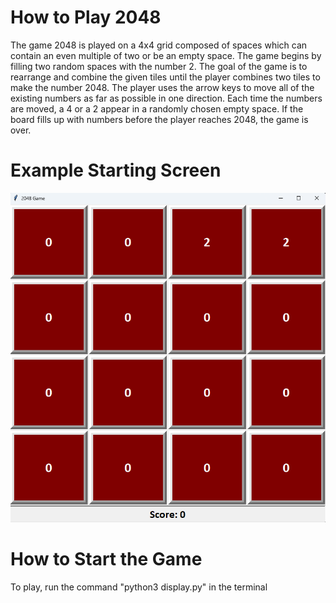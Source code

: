 # How to Play 2048

The game 2048 is played on a 4x4 grid composed of spaces which can contain an even
multiple of two or be an empty space. The game begins by filling two random spaces 
with the number 2. The goal of the game is to rearrange and combine the given tiles
until the player combines two tiles to make the number 2048. The player uses the arrow
keys to move all of the existing numbers as far as possible in one direction. Each time
the numbers are moved, a 4 or a 2 appear in a randomly chosen empty space. If the board 
fills up with numbers before the player reaches 2048, the game is over.

# Example Starting Screen
![Alt text](start_screen.png)

# How to Start the Game
To play, run the command "python3 display.py" in the terminal